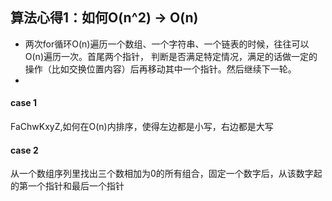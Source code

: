 ## 算法心得1：如何O(n^2) -> O(n)
- 两次for循环O(n)遍历一个数组、一个字符串、一个链表的时候，往往可以O(n)遍历一次。首尾两个指针，
判断是否满足特定情况，满足的话做一定的操作（比如交换位置内容）后再移动其中一个指针。然后继续下一轮。
- 
#### case 1
FaChwKxyZ,如何在O(n)内排序，使得左边都是小写，右边都是大写

#### case 2
从一个数组序列里找出三个数相加为0的所有组合，固定一个数字后，从该数字起的第一个指针和最后一个指针









